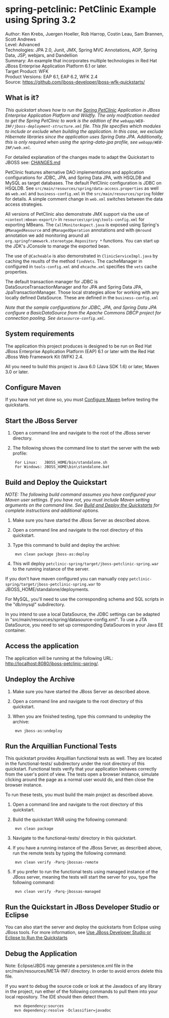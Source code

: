 spring-petclinic: PetClinic Example using Spring 3.2  
======================================================
Author: Ken Krebs, Juergen Hoeller, Rob Harrop, Costin Leau, Sam Brannen, Scott Andrews  
Level: Advanced  
Technologies: JPA 2.0, Junit, JMX, Spring MVC Annotations, AOP, Spring Data, JSP, webjars, and Dandellion  
Summary: An example that incorporates multiple technologies in Red Hat JBoss Enterprise Application Platform 6.1 or later.  
Target Product: WFK  
Product Versions: EAP 6.1, EAP 6.2, WFK 2.4  
Source: <https://github.com/jboss-developer/jboss-wfk-quickstarts/>  

What is it?  
-----------
_This quickstart shows how to run the [Spring PetClinic](<http://static.springsource.org/docs/petclinic.html>) Application in JBoss Enterprise Application Platform and Wildfly. The only modification needed to get the Spring PetClinic to work is the addtion of the `webapp/WEB-INF/jboss-deployment-structure.xml` file. This file specifies which modules to include or exclude when building the application. In this case, we exclude Hibernate libraries since the application uses Spring Data JPA. Additionally, this is only required when using the spring-data-jpa profile, see `webapp/WEB-INF/web.xml`._

For detailed explanation of the changes made to adapt the Quickstart to JBOSS see: [CHANGES.md](CHANGES.md)

PetClinic features alternative DAO implementations and application
configurations for JDBC, JPA, and Spring Data JPA, with HSQLDB and MySQL as
target databases. The default PetClinic configuration is JDBC on HSQLDB.
See `src/main/resources/spring/data-access.properties` as well as `web.xml` and
`business-config.xml` in the `src/main/resources/spring` folder for
details. A simple comment change in `web.xml` switches between the data
access strategies.

All versions of PetClinic also demonstrate JMX support
via the use of `<context:mbean-export/>` in `resources\spring\tools-config.xml` for exporting MBeans.
The `CallMonitorAspect.java` is exposed using Spring's `@ManagedResource` and `@ManagedOperation`
annotations and with `@Around` annotation we add monitoring around all
`org.springframework.stereotype.Repository *` functions. You can start up the JDK's
JConsole to manage the exported bean.

The use of `@Cacheable` is also demonstrated in `ClinicServiceImpl.java` by caching the reuslts of the method `findVets`.
The cacheManager in configured in `tools-config.xml` and `ehcache.xml` specifies the `vets` cache properties.

The default transaction manager for JDBC is DataSourceTransactionManager and for JPA and Spring Data JPA, JpaTransactionManager.
Those local strategies allow for working with any locally defined DataSource. These are defined in the `business-config.xml`

_Note that the sample configurations for JDBC, JPA, and Spring Data JPA configure
a BasicDataSource from the Apache Commons DBCP project for connection
pooling. See `datasource-config.xml`._

System requirements  
-------------------

The application this project produces is designed to be run on Red Hat JBoss Enterprise Application Platform (EAP) 6.1 or later with the Red Hat JBoss Web Framework Kit (WFK) 2.4.

All you need to build this project is Java 6.0 (Java SDK 1.6) or later, Maven 3.0 or later.

Configure Maven  
---------------

If you have not yet done so, you must [Configure Maven](../README.md#mavenconfiguration) before testing the quickstarts.


Start the JBoss Server  
-------------------------

1. Open a command line and navigate to the root of the JBoss server directory.
2. The following shows the command line to start the server with the web profile:

        For Linux:   JBOSS_HOME/bin/standalone.sh
        For Windows: JBOSS_HOME\bin\standalone.bat


Build and Deploy the Quickstart
-------------------------

_NOTE: The following build command assumes you have configured your Maven user settings. If you have not, you must include Maven setting arguments on the command line. See [Build and Deploy the Quickstarts](../README.md#buildanddeploy) for complete instructions and additional options._

1. Make sure you have started the JBoss Server as described above.
2. Open a command line and navigate to the root directory of this quickstart.
3. Type this command to build and deploy the archive:

        mvn clean package jboss-as:deploy

4. This will deploy `petclinic-spring/target/jboss-petclinic-spring.war` to the running instance of the server.

If you don't have maven configured you can manually copy `petclinic-spring/target/jboss-petclinic-spring.war` to JBOSS_HOME/standalone/deployments.

For MySQL, you'll need to use the corresponding schema and SQL scripts in
the "db/mysql" subdirectory.

In you intend to use a local DataSource, the JDBC settings can be adapted
in "src/main/resources/spring/datasource-config.xml". To use a JTA DataSource, you need
to set up corresponding DataSources in your Java EE container.
 
Access the application
---------------------

The application will be running at the following URL: <http://localhost:8080/jboss-petclinic-spring/>.

Undeploy the Archive
--------------------

1. Make sure you have started the JBoss Server as described above.
2. Open a command line and navigate to the root directory of this quickstart.
3. When you are finished testing, type this command to undeploy the archive:

        mvn jboss-as:undeploy

Run the Arquillian Functional Tests
-----------------------------------

This quickstart provides Arquillian functional tests as well. They are located in the functional-tests/ subdirectory under the root directory of this quickstart.
Functional tests verify that your application behaves correctly from the user's point of view. The tests open a browser instance, simulate clicking around the page as a normal user would do, and then close the browser instance.

To run these tests, you must build the main project as described above.

1. Open a command line and navigate to the root directory of this quickstart.
2. Build the quickstart WAR using the following command:

        mvn clean package

3. Navigate to the functional-tests/ directory in this quickstart.
4. If you have a running instance of the JBoss Server, as described above, run the remote tests by typing the following command:

        mvn clean verify -Parq-jbossas-remote

5. If you prefer to run the functional tests using managed instance of the JBoss server, meaning the tests will start the server for you, type fhe following command:

        mvn clean verify -Parq-jbossas-managed


Run the Quickstart in JBoss Developer Studio or Eclipse
-------------------------------------
You can also start the server and deploy the quickstarts from Eclipse using JBoss tools. For more information, see [Use JBoss Developer Studio or Eclipse to Run the Quickstarts](../README.md#useeclipse)

Debug the Application
----------------------
Note: Eclipse/JBDS may generate a persistence.xml file in the src/main/resources/META-INF/ directory. In order to avoid errors delete this file.

If you want to debug the source code or look at the Javadocs of any library in the project, run either of the following commands to pull them into your local repository. The IDE should then detect them.

        mvn dependency:sources
        mvn dependency:resolve -Dclassifier=javadoc

